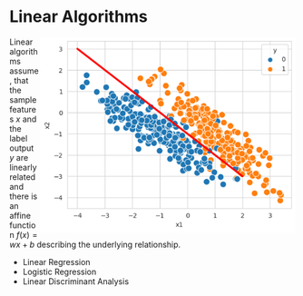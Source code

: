 # Linear Algorithms

<img src='linear-data.png' align='right' width=450/>

Linear algorithms assume, that the sample features $x$ and the label output $y$ are linearly related and there is an affine function $f(x)=wx + b$ describing the underlying relationship.

- Linear Regression
- Logistic Regression
- Linear Discriminant Analysis
